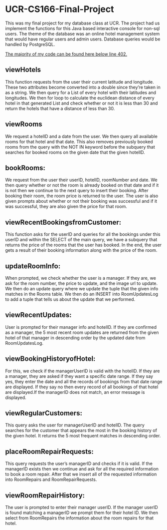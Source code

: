 # UCR-CS166-Final-Project
This was my final project for my database class at UCR. The project had us implement the functions for this Java based interactive console for non-sql users. The theme of the database was an online hotel management system that would have regular users and admin users. Database queries would be handled by PostgreSQL.

[The majority of my code can be found here below line 402.](https://github.com/ATranZone/UCR-CS166-Final-Project/blob/326999dc0ba5a5655dc777e19ad87afac9feb2d5/project/java/src/Hotel.java#L402C1-L402C1)

## viewHotels 
This function requests from the user their current latitude and longitude.
These two attributes become converted into a double since they’re taken in as a string.
We then query for a List of every hotel with their latitudes and longitudes. We then for
loop to calculate the euclidean distance of every hotel in that generated List and check
whether or not it is less than 30 and return the hotels that have a distance of less than
30.

## viewRooms
We request a hotelID and a date from the user. We then query all available
rooms for that hotel and that date. This also removes previously booked rooms from the
query with the NOT IN keyword before the subquery that searches for booked rooms on
the given date that the given hotelID.

## bookRooms: 
We request from the user their userID, hotelID, roomNumber and date. We
then query whether or not the room is already booked on that date and if it is not then
we continue to the next query to insert their booking. After booking their room, the room
price is returned to the user. The user is also given prompts about whether or not their
booking was successful and if it was successful, they are also given the price for that
room.

## viewRecentBookingsfromCustomer: 
This function asks for the userID and queries for all
the bookings under this userID and within the SELECT of the main query, we have a
subquery that returns the price of the rooms that the user has booked. In the end, the
user gets a result of their booking information along with the price of the room.

## updateRoomInfo: 
When prompted, we check whether the user is a manager. If they are,
we ask for the room number, the price to update, and the image url to update. We then
do an update query where we update the tuple that the given info matches in the
Rooms table. We then do an INSERT into RoomUpdatesLog to add a tuple that tells us
about the update that we performed.

## viewRecentUpdates: 
User is prompted for their manager info and hotelID. If they are
confirmed as a manager, the 5 most recent room updates are returned from the given
hotel of that manager in descending order by the updated date from RoomUpdatesLog.

## viewBookingHistoryofHotel: 
For this, we check if the managerUserID is valid with the
hotelID. If they are a manager, they are asked if they want a specific date range. If they
say yes, they enter the date and all the records of bookings from that date range are
displayed. If they say no then every record of all bookings of that hotel are displayed.If
the managerID does not match, an error message is displayed.

## viewRegularCustomers: 
This query asks the user for managerUserID and hotelID. The
query searches for the customer that appears the most in the booking history of the
given hotel. It returns the 5 most frequent matches in descending order.

## placeRoomRepairRequests: 
This query requests the user’s managerID and checks if it
is valid. If the managerID exists then we continue and ask for all the required
information to book a room repair. After that we insert all of the requested information
into RoomRepairs and RoomRepairRequests.

## viewRoomRepairHistory: 
The user is prompted to enter their manager userID. If the
manager userID is found matching a managerID we prompt them for their hotel ID. We
then select from RoomRepairs the information about the room repairs for that hotel.
